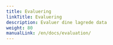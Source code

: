 ```yaml
---
title: Evaluering
linkTitle: Evaluering
description: Evaluer dine lagrede data
weight: 80
manualLink: /en/docs/evaluation/
---
```

<script>
  window.location.href = "/en/docs/evaluation/";
</script>

